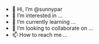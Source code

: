 - 👋 Hi, I’m @sunnypar
- 👀 I’m interested in ...
- 🌱 I’m currently learning ...
- 💞️ I’m looking to collaborate on ...
- 📫 How to reach me ...


